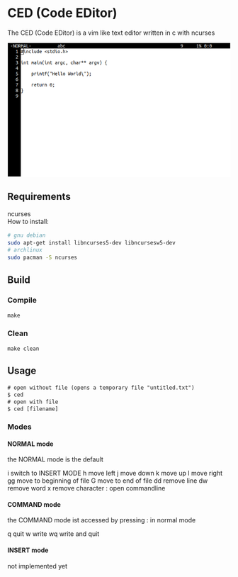 # CED (Code EDitor)
The CED (Code EDitor) is a vim like text editor written in c with ncurses

![demo screenshot 0](https://github.com/pielesju/ced/blob/master/resources/screenshot0.png)

## Requirements

ncurses\
How to install:
```bash
# gnu debian
sudo apt-get install libncurses5-dev libncursesw5-dev
# archlinux
sudo pacman -S ncurses
```

## Build

### Compile

```
make
```

### Clean

```
make clean
```

## Usage

```
# open without file (opens a temporary file "untitled.txt")
$ ced
# open with file
$ ced [filename]
```

### Modes

#### NORMAL mode

the NORMAL mode is the default

i switch to INSERT MODE
h move left
j move down
k move up
l move right
gg move to beginning of file
G move to end of file
dd remove line
dw remove word
x remove character
: open commandline

#### COMMAND mode

the COMMAND mode ist accessed by pressing : in normal mode

q quit
w write
wq write and quit

#### INSERT mode

not implemented yet
